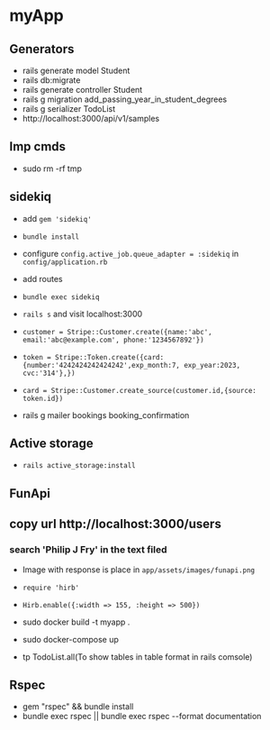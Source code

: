 # myApp

## Generators
* rails generate model Student
* rails db:migrate
* rails generate controller Student
* rails g migration add_passing_year_in_student_degrees
* rails g serializer TodoList
* http://localhost:3000/api/v1/samples

## Imp cmds
* sudo rm -rf tmp

## sidekiq
* add `gem 'sidekiq'`
* `bundle install`
* configure `config.active_job.queue_adapter = :sidekiq` in `config/application.rb`
* add routes
* `bundle exec sidekiq`
* `rails s` and visit localhost:3000

* `customer = Stripe::Customer.create({name:'abc', email:'abc@example.com', phone:'1234567892'})`
* `token = Stripe::Token.create({card: {number:'4242424242424242',exp_month:7, exp_year:2023, cvc:'314'},})`
* `card = Stripe::Customer.create_source(customer.id,{source: token.id})`

* rails g mailer bookings booking_confirmation

## Active storage
* `rails active_storage:install`

## FunApi
## copy url http://localhost:3000/users
### search 'Philip J Fry' in the text filed
* Image with response is place in `app/assets/images/funapi.png`

* `require 'hirb'`
* `Hirb.enable({:width => 155, :height => 500})`

* sudo docker build -t myapp .
* sudo docker-compose up
* tp TodoList.all(To show tables in table format in rails comsole)

## Rspec
* gem "rspec" && bundle install
* bundle exec rspec || bundle exec rspec --format documentation